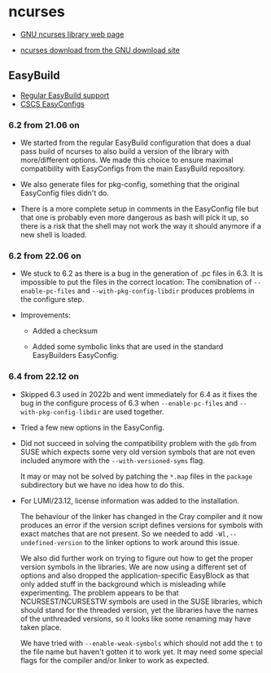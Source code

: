 # ncurses

  * [GNU ncurses library web page](https://invisible-island.net/ncurses/)

  * [ncurses download from the GNU download site](https://ftp.gnu.org/pub/gnu/ncurses/)


## EasyBuild

  * [Regular EasyBuild support](https://github.com/easybuilders/easybuild-easyconfigs/tree/develop/easybuild/easyconfigs/n/ncurses)
  * [CSCS EasyConfigs](https://github.com/eth-cscs/production/tree/master/easybuild/easyconfigs/n/ncurses)


### 6.2 from 21.06 on

  * We started from the regular EasyBuild configuration that does a dual pass
    build of ncurses to also build a version of the library with more/different
    options. We made this choice to ensure maximal compatibility with EasyConfigs
    from the main EasyBuild repository.

  * We also generate files for pkg-config, something that the original EasyConfig
    files didn't do.

  * There is a more complete setup in comments in the EasyConfig file but that one
    is probably even more dangerous as bash will pick it up, so there is a risk
    that the shell may not work the way it should anymore if a new shell is loaded.


### 6.2 from 22.06 on

  * We stuck to 6.2 as there is a bug in the generation of .pc files in 6.3. It is
    impossible to put the files in the correct location: The comibnation of 
    `--enable-pc-files` and `--with-pkg-config-libdir` produces problems in
    the configure step.

  * Improvements:

      * Added a checksum

      * Added some symbolic links that are used in the standard EasyBuilders EasyConfig.


### 6.4 from 22.12 on

  * Skipped 6.3 used in 2022b and went immediately for 6.4 as it fixes the bug 
    in the configure process of 6.3 when `--enable-pc-files` and `--with-pkg-config-libdir`
    are used together.
    
  * Tried a few new options in the EasyConfig.
  
  * Did not succeed in solving the compatibility problem with the `gdb` from SUSE which 
    expects some very old version symbols that are not even included anymore with the
    `--with-versioned-syms` flag.
    
    It may or may not be solved by patching the `*.map` files in the `package` subdirectory
    but we have no idea how to do this.

  * For LUMI/23.12, license information was added to the installation.
  
    The behaviour of the linker has changed in the Cray compiler and it now produces an error
    if the version script defines versions for symbols with exact matches that are not present.
    So we needed to add `-Wl,--undefined-version` to the linker options to work around this issue.
    
    We also did further work on trying to figure out how to get the proper version symbols in the
    libraries. We are now using a different set of options and also dropped the application-specific
    EasyBlock as that only added stuff in the background which is misleading while experimenting.
    The problem appears to be that NCURSEST/NCURSESTW symbols are used in the SUSE libraries, which
    should stand for the threaded version, yet the libraries have the names of the unthreaded
    versions, so it looks like some renaming may have taken place.
    
    We have tried with `--enable-weak-symbols` which should not add the `t` to the file name but
    haven't gotten it to work yet. It may need some special flags for the compiler and/or linker
    to work as expected.

